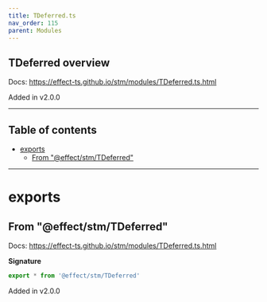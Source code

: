 ```yaml
---
title: TDeferred.ts
nav_order: 115
parent: Modules
---
```


## TDeferred overview

Docs: https://effect-ts.github.io/stm/modules/TDeferred.ts.html

Added in v2.0.0

---

<h2 class="text-delta">Table of contents</h2>

- [exports](#exports)
  - [From "@effect/stm/TDeferred"](#from-effectstmtdeferred)

---

# exports

## From "@effect/stm/TDeferred"

Docs: https://effect-ts.github.io/stm/modules/TDeferred.ts.html

**Signature**

```ts
export * from '@effect/stm/TDeferred'
```

Added in v2.0.0
